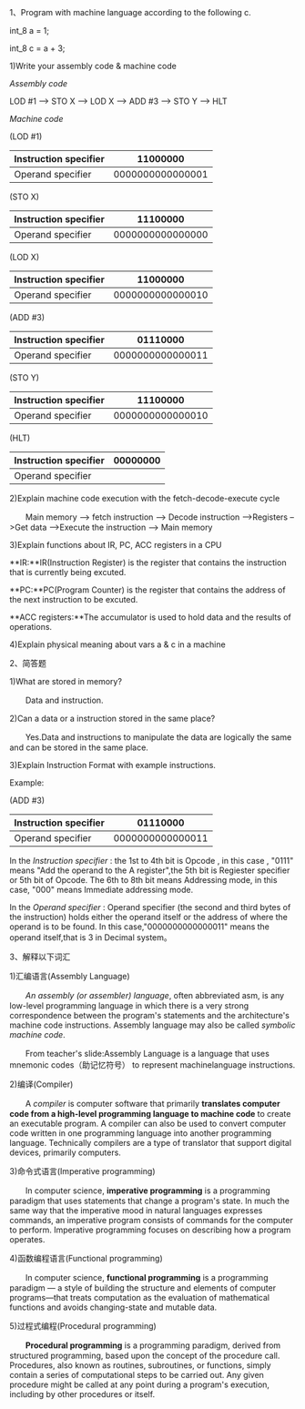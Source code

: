
1、Program with machine language according to the following c.

int_8 a = 1;

int_8 c = a + 3;

1)Write your assembly code & machine code

*Assembly code*

LOD #1 –> STO X –> LOD X –> ADD #3 –> STO Y –> HLT

*Machine code*

(LOD #1) 

| Instruction specifier | 11000000 |
| ------ | ------ | 
| Operand specifier | 0000000000000001 |

(STO X)

| Instruction specifier | 11100000 |
| ------ | ------ | 
| Operand specifier | 0000000000000000 |

(LOD X)

| Instruction specifier | 11000000 |
| ------ | ------ | 
| Operand specifier | 0000000000000010 |

(ADD #3)

| Instruction specifier | 01110000 |
| ------ | ------ | 
| Operand specifier | 0000000000000011 |

(STO Y)

| Instruction specifier | 11100000 |
| ------ | ------ | 
| Operand specifier | 0000000000000010 |

(HLT)

| Instruction specifier | 00000000 |
| ------ | ------ | 
| Operand specifier |  |

2)Explain machine code execution with the  fetch-decode-execute cycle

　　Main memory –> fetch instruction –> Decode instruction –>Registers –>Get data –>Execute the instruction –> Main memory

3)Explain functions about IR, PC, ACC registers in a CPU

**IR:**IR(Instruction Register) is the register that contains the instruction that is currently being excuted.

**PC:**PC(Program Counter) is the register that contains the address of the next instruction to be excuted.

**ACC registers:**The accumulator is used to hold data and the results of operations.

4)Explain physical meaning about vars a & c in a machine



2、简答题

1)What are stored in memory?

　　Data and instruction.

2)Can a data or a instruction stored in the same place?

　　Yes.Data and instructions to manipulate the data are logically the same and can be stored in the
same place.

3)Explain Instruction Format with example instructions.

Example:

(ADD #3)

| Instruction specifier | 01110000 |
| ------ | ------ | 
| Operand specifier | 0000000000000011 |

In the *Instruction specifier* : the 1st to 4th bit is Opcode , in this case , "0111" means "Add the operand to the A register",the 5th bit is Regiester specifier or 5th bit of Opcode. The 6th to 8th bit means Addressing mode, in this case, "000" means Immediate addressing mode.

In the *Operand specifier* : Operand specifier (the second and third bytes of the instruction) holds either the operand itself or the address of where the operand is to be found. In this case,"0000000000000011" means the operand itself,that is 3 in Decimal system。

3、解释以下词汇

1)汇编语言(Assembly Language)

　　*An assembly (or assembler) language*, often abbreviated asm, is any low-level programming language in which there is a very strong correspondence between the program's statements and the architecture's machine code instructions.
Assembly language may also be called *symbolic machine code*.

　　From teacher's slide:Assembly Language is a
language that uses mnemonic codes（助记忆符号） to represent machinelanguage
instructions.

2)编译(Compiler)

　　A *compiler* is computer software that primarily **translates computer code from a high-level programming language to machine code** to create an executable program. A compiler can also be used to convert computer code written in one programming language into another programming language. Technically compilers are a type of translator that support digital devices, primarily computers.

3)命令式语言(Imperative programming)

　　In computer science, **imperative programming** is a programming paradigm that uses statements that change a program's state. In much the same way that the imperative mood in natural languages expresses commands, an imperative program consists of commands for the computer to perform. Imperative programming focuses on describing how a program operates.

4)函数编程语言(Functional programming)

　　In computer science, **functional programming** is a programming paradigm — a style of building the structure and elements of computer programs—that treats computation as the evaluation of mathematical functions and avoids changing-state and mutable data.

5)过程式编程(Procedural programming)

　　**Procedural programming** is a programming paradigm, derived from structured programming, based upon the concept of the procedure call. Procedures, also known as routines, subroutines, or functions, simply contain a series of computational steps to be carried out. Any given procedure might be called at any point during a program's execution, including by other procedures or itself.